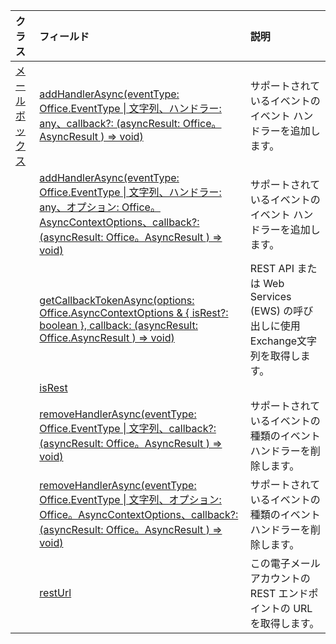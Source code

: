 | クラス | フィールド | 説明 |
|:---|:---|:---|
|[メールボックス](/javascript/api/outlook/outlook.mailbox)|[addHandlerAsync(eventType: Office.EventType \| 文字列、ハンドラー: any、callback?: (asyncResult: Office。AsyncResult <void> ) => void)](/javascript/api/outlook/outlook.mailbox#addhandlerasync-eventtype--handler--callback--asyncresult-)|サポートされているイベントのイベント ハンドラーを追加します。|
||[addHandlerAsync(eventType: Office.EventType \| 文字列、ハンドラー: any、オプション: Office。AsyncContextOptions、callback?: (asyncResult: Office。AsyncResult <void> ) => void)](/javascript/api/outlook/outlook.mailbox#addhandlerasync-eventtype--handler--options--callback--asyncresult-)|サポートされているイベントのイベント ハンドラーを追加します。|
||[getCallbackTokenAsync(options: Office.AsyncContextOptions & { isRest?: boolean }, callback: (asyncResult: Office.AsyncResult <string> ) => void)](/javascript/api/outlook/outlook.mailbox#getcallbacktokenasync-options--isrest--callback--asyncresult-)|REST API または Web Services (EWS) の呼び出しに使用Exchange文字列を取得します。|
||[isRest](/javascript/api/outlook/outlook.mailbox#isrest)||
||[removeHandlerAsync(eventType: Office.EventType \| 文字列、callback?: (asyncResult: Office。AsyncResult <void> ) => void)](/javascript/api/outlook/outlook.mailbox#removehandlerasync-eventtype--callback--asyncresult-)|サポートされているイベントの種類のイベント ハンドラーを削除します。|
||[removeHandlerAsync(eventType: Office.EventType \| 文字列、オプション: Office。AsyncContextOptions、callback?: (asyncResult: Office。AsyncResult <void> ) => void)](/javascript/api/outlook/outlook.mailbox#removehandlerasync-eventtype--options--callback--asyncresult-)|サポートされているイベントの種類のイベント ハンドラーを削除します。|
||[restUrl](/javascript/api/outlook/outlook.mailbox#resturl)|この電子メール アカウントの REST エンドポイントの URL を取得します。|
